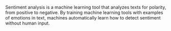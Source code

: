 
Sentiment analysis is a machine learning tool that analyzes texts for polarity, from positive to negative. By training machine learning tools with examples of emotions in text, machines automatically learn how to detect sentiment without human input.
